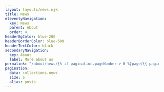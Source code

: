 ```yaml
---
layout: layouts/news.njk
title: News
eleventyNavigation:
  key: News
  parent: About
  order: 4
headerBgColor: blue-200
headerBorderColor: blue-500
headerTextColor: black
secondaryNavigation:
  key: About
  label: More about us
permalink: "/about/news/{% if pagination.pageNumber > 0 %}page/{{ pagination.pageNumber | plus: 1 }}/{% endif %}"
pagination:
  data: collections.news
  size: 6
  alias: posts
---
```

